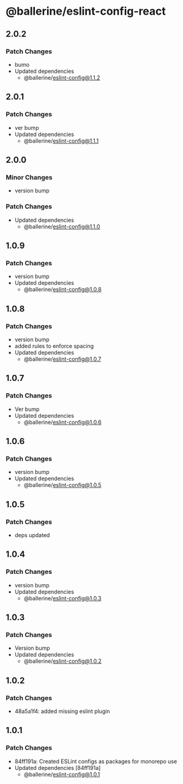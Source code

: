 # @ballerine/eslint-config-react

## 2.0.2

### Patch Changes

- bumo
- Updated dependencies
  - @ballerine/eslint-config@1.1.2

## 2.0.1

### Patch Changes

- ver bump
- Updated dependencies
  - @ballerine/eslint-config@1.1.1

## 2.0.0

### Minor Changes

- version bump

### Patch Changes

- Updated dependencies
  - @ballerine/eslint-config@1.1.0

## 1.0.9

### Patch Changes

- version bump
- Updated dependencies
  - @ballerine/eslint-config@1.0.8

## 1.0.8

### Patch Changes

- version bump
- added rules to enforce spacing
- Updated dependencies
  - @ballerine/eslint-config@1.0.7

## 1.0.7

### Patch Changes

- Ver bump
- Updated dependencies
  - @ballerine/eslint-config@1.0.6

## 1.0.6

### Patch Changes

- version bump
- Updated dependencies
  - @ballerine/eslint-config@1.0.5

## 1.0.5

### Patch Changes

- deps updated

## 1.0.4

### Patch Changes

- version bump
- Updated dependencies
  - @ballerine/eslint-config@1.0.3

## 1.0.3

### Patch Changes

- Version bump
- Updated dependencies
  - @ballerine/eslint-config@1.0.2

## 1.0.2

### Patch Changes

- 48a5a1f4: added missing eslint plugin

## 1.0.1

### Patch Changes

- 84ff191a: Created ESLint configs as packages for monorepo use
- Updated dependencies [84ff191a]
  - @ballerine/eslint-config@1.0.1
